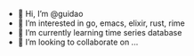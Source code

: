 - 👋 Hi, I’m @guidao
- 👀 I’m interested in go, emacs, elixir, rust, rime
- 🌱 I’m currently learning time series database
- 💞️ I’m looking to collaborate on ...


<!---
guidao/guidao is a ✨ special ✨ repository because its `README.md` (this file) appears on your GitHub profile.
You can click the Preview link to take a look at your changes.
--->
